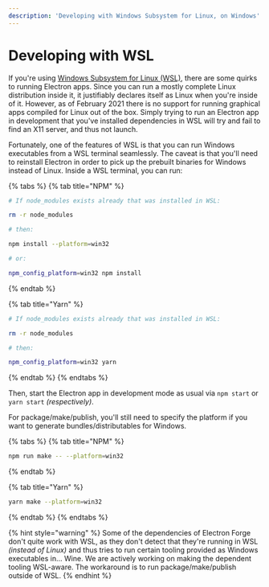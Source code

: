 ```yaml
---
description: 'Developing with Windows Subsystem for Linux, on Windows'
---
```


# Developing with WSL

If you're using [Windows Subsystem for Linux \(WSL\)](https://docs.microsoft.com/en-us/windows/wsl/), there are some quirks to running Electron apps. Since you can run a mostly complete Linux distribution inside it, it justifiably declares itself as Linux when you're inside of it. However, as of February 2021 there is no support for running graphical apps compiled for Linux out of the box. Simply trying to run an Electron app in development that you've installed dependencies in WSL will try and fail to find an X11 server, and thus not launch.

Fortunately, one of the features of WSL is that you can run Windows executables from a WSL terminal seamlessly. The caveat is that you'll need to reinstall Electron in order to pick up the prebuilt binaries for Windows instead of Linux. Inside a WSL terminal, you can run:

{% tabs %}
{% tab title="NPM" %}
```bash
# If node_modules exists already that was installed in WSL:

rm -r node_modules

# then:

npm install --platform=win32

# or:

npm_config_platform=win32 npm install

```
{% endtab %}

{% tab title="Yarn" %}
```bash
# If node_modules exists already that was installed in WSL:

rm -r node_modules

# then:

npm_config_platform=win32 yarn
```
{% endtab %}
{% endtabs %}

Then, start the Electron app in development mode as usual via `npm start` or `yarn start` _\(respectively\)_.

For package/make/publish, you'll still need to specify the platform if you want to generate bundles/distributables for Windows.

{% tabs %}
{% tab title="NPM" %}
```bash
npm run make -- --platform=win32
```
{% endtab %}

{% tab title="Yarn" %}
```bash
yarn make --platform=win32
```
{% endtab %}
{% endtabs %}

{% hint style="warning" %}
Some of the dependencies of Electron Forge don't quite work with WSL, as they don't detect that they're running in WSL _\(instead of Linux\)_ and thus tries to run certain tooling provided as Windows executables in... Wine. We are actively working on making the dependent tooling WSL-aware. The workaround is to run package/make/publish outside of WSL.
{% endhint %}

